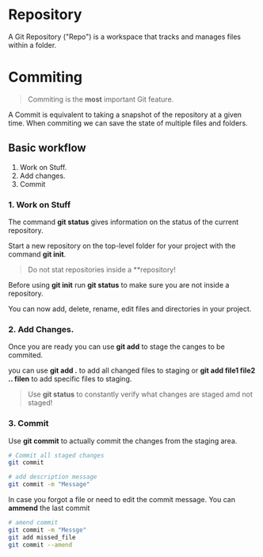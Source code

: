 # Repository

A Git Repository ("Repo") is a workspace that tracks and manages files within a folder.

# Commiting

>Commiting is the **most** important Git 
feature.

A Commit is equivalent to taking a snapshot of the repository at a given time. When commiting we can save the state of multiple files and folders.

## Basic workflow

1. Work on Stuff.
2. Add changes.
3. Commit

### 1. Work on Stuff

The command **git status** gives information on the status of the current repository.

Start a new repository on the top-level folder for your project with the command **git init**.

>Do not stat repositories inside a **repository!

Before using **git init** run **git status** to make sure you are not inside a repository.

You can now add, delete, rename, edit files and directories in your project.

### 2. Add Changes.

Once you are ready you can use **git add** to stage the canges to be commited.

you can use **git add .** to add all changed files to staging or **git add file1 file2 .. filen** to add specific files to staging.

>Use **git status** to constantly verify what changes are staged amd not staged!

### 3. Commit

Use **git commit** to actually commit the changes from the staging area.

```sh
# Commit all staged changes
git commit

# add description message
git commit -m "Message"
```

In case you forgot a file or need to edit the commit message. You can **ammend** the last commit

```sh
# amend commit
git commit -m "Messge"
git add missed_file
git commit --amend 
```
